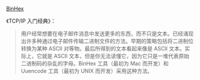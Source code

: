 [BinHex](https://en.wikipedia.org/wiki/BinHex)

《TCP/IP 入门经典》：

>用户经常想要在电子邮件消息中发送更多的东西，而不只是文本。已经涌现出许多种通过电子邮件传输二进制文件的方法。早期的策略包括将二进制位转换为某种 ASCII 对等物。最后所得到的文本看起来像是 ASCII 文本。实际上，它就是 ASCII 文本，但是你无法读懂它，因为它只是一堆代表原始二进制码的杂乱的字母。BinHex 工具（最初为 Mac 而开发）和 Uuencode 工具（最初为 UNIX 而开发）采用这种方法。

